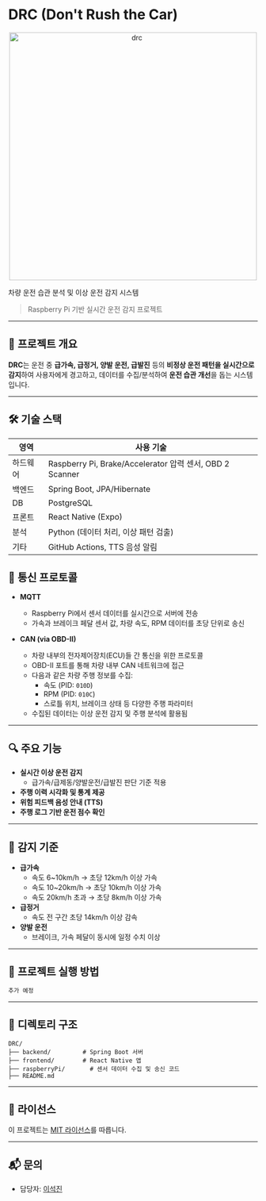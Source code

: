 # DRC (Don't Rush the Car)

<p align="center">
  <img src="https://github.com/user-attachments/assets/8150a1ff-b04e-4dfa-b45d-0bdf1df7c4b8" alt="drc" width="500"/>
</p>

차량 운전 습관 분석 및 이상 운전 감지 시스템  
> Raspberry Pi 기반 실시간 운전 감지 프로젝트

---

## 📌 프로젝트 개요

**DRC**는 운전 중 **급가속, 급정거, 양발 운전, 급발진** 등의 **비정상 운전 패턴을 실시간으로 감지**하여 사용자에게 경고하고, 데이터를 수집/분석하여 **운전 습관 개선**을 돕는 시스템입니다.

---

## 🛠 기술 스택

| 영역 | 사용 기술 |
|------|-----------|
| 하드웨어 | Raspberry Pi, Brake/Accelerator 압력 센서, OBD 2 Scanner |
| 백엔드 | Spring Boot, JPA/Hibernate |
| DB | PostgreSQL |
| 프론트 | React Native (Expo) |
| 분석 | Python (데이터 처리, 이상 패턴 검출) |
| 기타 | GitHub Actions, TTS 음성 알림 |


## 📡 통신 프로토콜

- **MQTT**
  - Raspberry Pi에서 센서 데이터를 실시간으로 서버에 전송
  - 가속과 브레이크 페달 센서 값, 차량 속도, RPM 데이터를 초당 단위로 송신

- **CAN (via OBD-II)**
  - 차량 내부의 전자제어장치(ECU)들 간 통신을 위한 프로토콜
  - OBD-II 포트를 통해 차량 내부 CAN 네트워크에 접근
  - 다음과 같은 차량 주행 정보를 수집:
    - 속도 (PID: `010D`)
    - RPM (PID: `010C`)
    - 스로틀 위치, 브레이크 상태 등 다양한 주행 파라미터
  - 수집된 데이터는 이상 운전 감지 및 주행 분석에 활용됨

---


## 🔍 주요 기능

- **실시간 이상 운전 감지**  
  - 급가속/급제동/양발운전/급발진 판단 기준 적용
- **주행 이력 시각화 및 통계 제공**
- **위험 피드백 음성 안내 (TTS)**
- **주행 로그 기반 운전 점수 확인**

---


## 🧪 감지 기준

- **급가속**
  - 속도 6~10km/h → 초당 12km/h 이상 가속
  - 속도 10~20km/h → 초당 10km/h 이상 가속
  - 속도 20km/h 초과 → 초당 8km/h 이상 가속
- **급정거**
  - 속도 전 구간 초당 14km/h 이상 감속
- **양발 운전**
  - 브레이크, 가속 페달이 동시에 일정 수치 이상

---


## 🚀 프로젝트 실행 방법

```bash
추가 예정
```

---

## 📂 디렉토리 구조

```
DRC/
├── backend/         # Spring Boot 서버
├── frontend/        # React Native 앱
├── raspberryPi/       # 센서 데이터 수집 및 송신 코드
├── README.md
```

---

## 📄 라이선스

이 프로젝트는 [MIT 라이선스](./LICENSE)를 따릅니다.

---

## 📬 문의

- 담당자: [이석진](seokjin6635@gmail.com)

